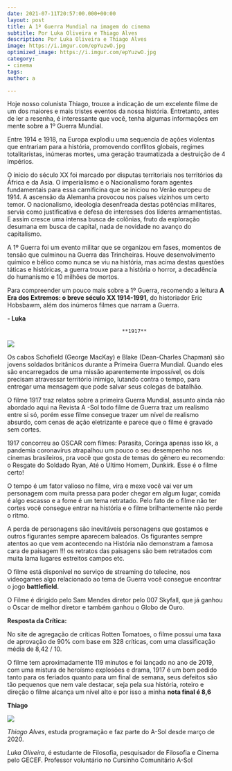 ```yaml
---
date: 2021-07-11T20:57:00.000+00:00
layout: post
title: A 1º Guerra Mundial na imagem do cinema
subtitle: Por Luka Oliveira e Thiago Alves
description: Por Luka Oliveira e Thiago Alves
image: https://i.imgur.com/epYuzwO.jpg
optimized_image: https://i.imgur.com/epYuzwO.jpg
category:
- cinema
tags: 
author: a

---
```

Hoje nosso colunista Thiago, trouxe a indicação de um excelente filme de um dos maiores e mais tristes eventos da nossa história. Entretanto, antes de ler a resenha, é interessante que você, tenha algumas informações em mente sobre a 1º Guerra Mundial.

Entre 1914 e 1918, na Europa explodiu uma sequencia de ações violentas que entrariam para a história, promovendo conflitos globais, regimes totalitaristas, inúmeras mortes, uma geração traumatizada a destruição de 4 impérios.

O inicio do século XX foi marcado por disputas territoriais nos territórios da África e da Asia. O imperialismo e o Nacionalismo foram agentes fundamentais para essa carnificina que se iniciou no Verão europeu de 1914. A ascensão da Alemanha provocou nos países vizinhos um certo temor. O nacionalismo, ideologia desenfreada destas potências militares, servia como justificativa e defesa de interesses dos líderes armamentistas. E assim cresce uma intensa busca de colônias, fruto da exploração desumana em busca de capital, nada de novidade no avanço do capitalismo.

A 1º Guerra foi um evento militar que se organizou em fases, momentos de tensão que culminou na Guerra das Trincheiras. Houve desenvolvimento químico e bélico como nunca se viu na história, mas acima destas questões táticas e históricas, a guerra trouxe para a história o horror, a decadência do humanismo e 10 milhões de mortos.

Para compreender um pouco mais sobre a 1º Guerra, recomendo a leitura **A Era dos Extremos: o breve século XX 1914-1991,** do historiador Eric Hobsbawm, além dos inúmeros filmes que narram a Guerra.

**- Luka**

                                         **1917**

![](https://i.imgur.com/puLci1I.jpg)

Os cabos Schofield (George MacKay) e Blake (Dean-Charles Chapman) são jovens soldados britânicos durante a Primeira Guerra Mundial. Quando eles são encarregados de uma missão aparentemente impossível, os dois precisam atravessar território inimigo, lutando contra o tempo, para entregar uma mensagem que pode salvar seus colegas de batalhão.

O filme 1917 traz relatos sobre a primeira Guerra Mundial, assunto ainda não abordado aqui na Revista A -Sol todo filme de Guerra traz um realismo entre si só, porém esse filme consegue trazer um nível de realismo absurdo, com cenas de ação eletrizante e parece que o filme é gravado sem cortes.

1917 concorreu ao OSCAR com filmes: Parasita, Coringa apenas isso kk, a pandemia coronavírus atrapalhou um pouco o seu desempenho nos cinemas brasileiros, pra você que gosta de temas do gênero eu recomendo: o Resgate do Soldado Ryan, Até o Ultimo Homem, Dunkirk. Esse é o filme certo!

O tempo é um fator valioso no filme, vira e mexe você vai ver um personagem com muita pressa para poder chegar em algum lugar, comida é algo escasso e a fome é um tema retratado. Pelo fato de o filme não ter cortes você consegue entrar na história e o filme brilhantemente não perde o ritmo.

A perda de personagens são inevitáveis personagens que gostamos e outros figurantes sempre aparecem baleados. Os figurantes sempre atentos ao que vem acontecendo na História não demonstram a famosa cara de paisagem !!! os retratos das paisagens são bem retratados com muita lama lugares estreitos campos etc.

O filme está disponível no serviço de streaming do telecine, nos videogames algo relacionado ao tema de Guerra você consegue encontrar o jogo **battlefield.**

O Filme é dirigido pelo Sam Mendes diretor pelo 007 Skyfall, que já ganhou o Oscar de melhor diretor e também ganhou o Globo de Ouro.

**Resposta da Crítica:**

No site de agregação de críticas Rotten Tomatoes, o filme possui uma taxa de aprovação de 90% com base em 328 críticas, com uma classificação média de 8,42 / 10.

O filme tem aproximadamente 119 minutos e foi lançado no ano de 2019, com uma mistura de heroísmo explosões e drama, 1917 é um bom pedido tanto para os feriados quanto para um final de semana, seus defeitos são tão pequenos que nem vale destacar, seja pela sua história, roteiro e direção o filme alcança um nível alto e por isso a minha **nota final é 8,6**

**Thiago**

![](https://i.imgur.com/SWluvB2.jpg)

_Thiago Alves_, estuda programação e faz parte do A-Sol desde março de 2020.

_Luka Oliveira_, é estudante de Filosofia, pesquisador de Filosofia e Cinema pelo GECEF. Professor voluntário no Cursinho Comunitário A-Sol